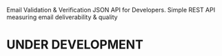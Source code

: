 Email Validation & Verification JSON API for Developers. Simple REST API measuring email deliverability & quality

# UNDER DEVELOPMENT